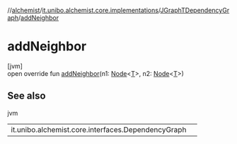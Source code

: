 //[alchemist](../../../index.md)/[it.unibo.alchemist.core.implementations](../index.md)/[JGraphTDependencyGraph](index.md)/[addNeighbor](add-neighbor.md)

# addNeighbor

[jvm]\
open override fun [addNeighbor](add-neighbor.md)(n1: [Node](../../it.unibo.alchemist.model.interfaces/-node/index.md)<[T](index.md)>, n2: [Node](../../it.unibo.alchemist.model.interfaces/-node/index.md)<[T](index.md)>)

## See also

jvm

| | |
|---|---|
| it.unibo.alchemist.core.interfaces.DependencyGraph |  |
